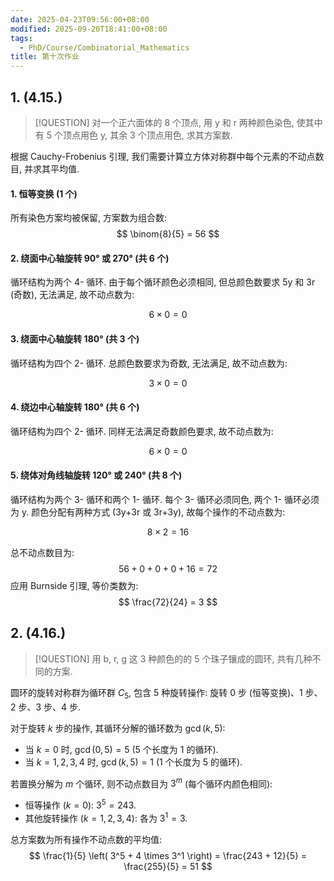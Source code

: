 ```yaml
---
date: 2025-04-23T09:56:00+08:00
modified: 2025-09-20T18:41:00+08:00
tags:
  - PhD/Course/Combinatorial_Mathematics
title: 第十次作业
---
```


## 1. (4.15.)

> [!QUESTION]
> 对一个正六面体的 8 个顶点, 用 y 和 r 两种颜色染色, 使其中有 5 个顶点用色 y, 其余 3 个顶点用色, 求其方案数.

根据 Cauchy-Frobenius 引理, 我们需要计算立方体对称群中每个元素的不动点数目, 并求其平均值.

#### 1. 恒等变换 (1 个)

所有染色方案均被保留, 方案数为组合数:
$$
\binom{8}{5} = 56
$$

#### 2. 绕面中心轴旋转 90° 或 270° (共 6 个)

循环结构为两个 4- 循环. 由于每个循环颜色必须相同, 但总颜色数要求 5y 和 3r (奇数), 无法满足, 故不动点数为:

$$
6 \times 0 = 0
$$

#### 3. 绕面中心轴旋转 180° (共 3 个)

循环结构为四个 2- 循环. 总颜色数要求为奇数, 无法满足, 故不动点数为:

$$
3 \times 0 = 0
$$

#### 4. 绕边中心轴旋转 180° (共 6 个)

循环结构为四个 2- 循环. 同样无法满足奇数颜色要求, 故不动点数为:

$$
6 \times 0 = 0
$$

#### 5. 绕体对角线轴旋转 120° 或 240° (共 8 个)

循环结构为两个 3- 循环和两个 1- 循环. 每个 3- 循环必须同色, 两个 1- 循环必须为 y. 颜色分配有两种方式 (3y+3r 或 3r+3y), 故每个操作的不动点数为:

$$
8 \times 2 = 16
$$

总不动点数目为:
$$
56 + 0 + 0 + 0 + 16 = 72
$$
应用 Burnside 引理, 等价类数为:
$$
\frac{72}{24} = 3
$$

## 2. (4.16.)

> [!QUESTION]
> 用 b, r, g 这 3 种颜色的的 5 个珠子镶成的圆环, 共有几种不同的方案.

圆环的旋转对称群为循环群 $C_5$, 包含 5 种旋转操作: 旋转 0 步 (恒等变换)、1 步、2 步、3 步、4 步.

对于旋转 $k$ 步的操作, 其循环分解的循环数为 $\gcd(k, 5)$:

- 当 $k=0$ 时, $\gcd(0, 5)=5$ (5 个长度为 1 的循环).
- 当 $k = 1, 2, 3, 4$ 时, $\gcd(k, 5) = 1$ (1 个长度为 5 的循环).

若置换分解为 $m$ 个循环, 则不动点数目为 $3^m$ (每个循环内颜色相同):

- 恒等操作 ($k = 0$): $3^5 = 243$.
- 其他旋转操作 ($k = 1, 2, 3, 4$): 各为 $3^1 = 3$.

总方案数为所有操作不动点数的平均值:
$$
\frac{1}{5} \left( 3^5 + 4 \times 3^1 \right) = \frac{243 + 12}{5} = \frac{255}{5} = 51
$$
